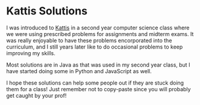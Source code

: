 # Kattis Solutions
I was introduced to [Kattis](https://open.kattis.com) in a second year computer science class where we were using prescribed problems for assignments and midterm exams. It was really enjoyable to have these problems encorporated into the curriculum, and I still years later like to do occasional problems to keep improving my skills.

Most solutions are in Java as that was used in my second year class, but I have started doing some in Python and JavaScript as well.

I hope these solutions can help some people out if they are stuck doing them for a class! Just remember not to copy-paste since you will probably get caught by your prof!
